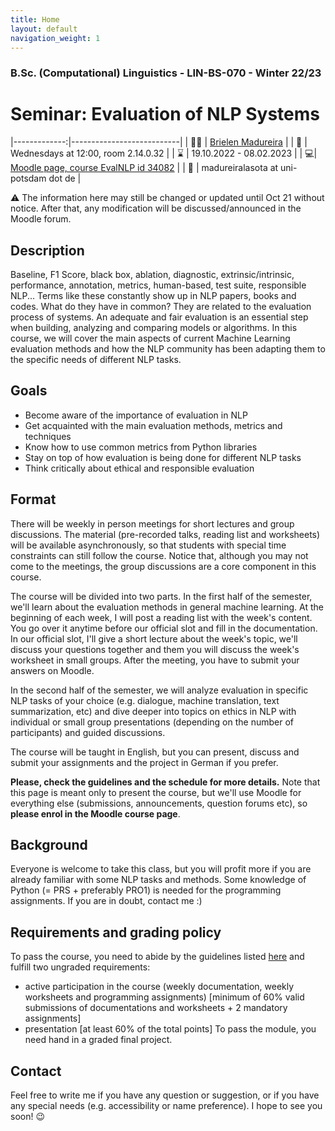 ```yaml
---
title: Home
layout: default
navigation_weight: 1
---
```


### B.Sc. (Computational) Linguistics - LIN-BS-070 - Winter 22/23
# Seminar: Evaluation of NLP Systems

|-------------:|---------------------------|
| :woman_teacher:   | [Brielen Madureira](<https://www.ling.uni-potsdam.de/~madureiralasota/>)   |
| :date: | Wednesdays at 12:00, room 2.14.0.32 |
| :hourglass: | 19.10.2022 - 08.02.2023 |
| :computer:| [Moodle page, course EvalNLP id 34082](<https://moodle2.uni-potsdam.de/course/view.php?id=34082>) |
| :e-mail:  |  madureiralasota at uni-potsdam dot de |

:warning: The information here may still be changed or updated until Oct 21 without notice. After that, any modification will be discussed/announced in the Moodle forum.

## Description
Baseline, F1 Score, black box, ablation, diagnostic, extrinsic/intrinsic, performance, annotation, metrics, human-based, test suite, responsible NLP... Terms like these constantly show up in NLP papers, books and codes. What do they have in common? They are related to the evaluation process of systems. An adequate and fair evaluation is an essential step when building, analyzing and comparing models or algorithms. In this course, we will cover the main aspects of current Machine Learning evaluation methods and how the NLP community has been adapting them to the specific needs of different NLP tasks.

## Goals
- Become aware of the importance of evaluation in NLP
- Get acquainted with the main evaluation methods, metrics and techniques
- Know how to use common metrics from Python libraries
- Stay on top of how evaluation is being done for different NLP tasks
- Think critically about ethical and responsible evaluation

## Format
There will be weekly in person meetings for short lectures and group discussions. The material (pre-recorded talks, reading list and worksheets) will be available asynchronously, so that students with special time constraints can still follow the course. Notice that, although you may not come to the meetings, the group discussions are a core component in this course.

The course will be divided into two parts. In the first half of the semester, we'll learn about the evaluation methods in general machine learning. At the beginning of each week, I will post a reading list with the week's content. You go over it anytime before our official slot and fill in the documentation. In our official slot, I'll give a short lecture about the week's topic, we'll discuss your questions together and them you will discuss the week's worksheet in small groups. After the meeting, you have to submit your answers on Moodle.

In the second half of the semester, we will analyze evaluation in specific NLP tasks of your choice (e.g. dialogue, machine translation, text summarization, etc) and dive deeper into topics on ethics in NLP with individual or small group presentations (depending on the number of participants) and guided discussions.

The course will be taught in English, but you can present, discuss and submit your assignments and the project in German if you prefer.

**Please, check the guidelines and the schedule for more details.** Note that this page is meant only to present the course, but we'll use Moodle for everything else (submissions, announcements, question forums etc), so **please enrol in the Moodle course page**.

## Background
Everyone is welcome to take this class, but you will profit more if you are already familiar with some NLP tasks and methods. Some knowledge of Python (= PRS + preferably PRO1) is needed for the programming assignments. If you are in doubt, contact me :)

## Requirements and grading policy
To pass the course, you need to abide by the guidelines listed [here](https://briemadu.github.io/evalNLP-22/guidelines) and fulfill two ungraded requirements: 
- active participation in the course (weekly documentation, weekly worksheets and programming assignments) [minimum of 60% valid submissions of documentations and worksheets +  2 mandatory assignments]
- presentation [at least 60% of the total points]
To pass the module, you need hand in a graded final project.

## Contact
Feel free to write me if you have any question or suggestion, or if you have any special needs (e.g. accessibility or name preference). I hope to see you soon! :wink:
